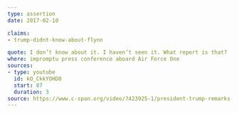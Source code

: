 ```yaml
---
type: assertion
date: 2017-02-10

claims:
- trump-didnt-know-about-flynn

quote: I don’t know about it. I haven’t seen it. What report is that?
where: impromptu press conference aboard Air Force One
sources:
- type: youtube
  id: kO_CkkYOHD0
  start: 87
  duration: 3
source: https://www.c-span.org/video/?423925-1/president-trump-remarks-air-force-one
---
```

